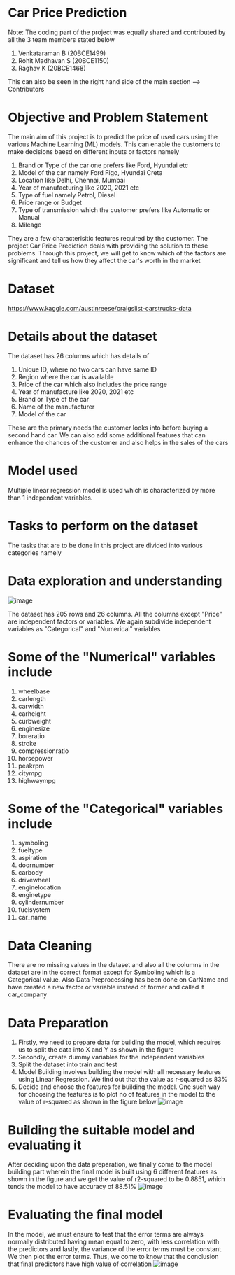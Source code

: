 # Car Price Prediction

Note: The coding part of the project was equally shared and contributed by all the 3 team members stated below
1. Venkataraman B (20BCE1499)
2. Rohit Madhavan S (20BCE1150)
3. Raghav K (20BCE1468)

This can also be seen in the right hand side of the main section --> Contributors

# Objective and Problem Statement
The main aim of this project is to predict the price of used cars using the various Machine Learning (ML) models. This can enable the customers to make decisions baesd on different inputs or factors namely

1. Brand or Type of the car one prefers like Ford, Hyundai etc
2. Model of the car namely Ford Figo, Hyundai Creta
3. Location like Delhi, Chennai, Mumbai
4. Year of manufacturing like 2020, 2021 etc
5. Type of fuel namely Petrol, Diesel
6. Price range or Budget
7. Type of transmission which the customer prefers like Automatic or Manual
8. Mileage

They are a few characterisitic features required by the customer. The project Car Price Prediction deals with providing the solution to these problems. Through this project, we will get to know which of the factors are significant and tell us how they affect the car's worth in the market

# Dataset
https://www.kaggle.com/austinreese/craigslist-carstrucks-data

# Details about the dataset
The dataset has 26 columns which has details of

 1. Unique ID, where no two cars can have same ID
 2. Region where the car is available
 3. Price of the car which also includes the price range
 4. Year of manufacture like 2020, 2021 etc
 5. Brand or Type of the car
 6. Name of the manufacturer
 7. Model of the car

These are the primary needs the customer looks into before buying a second hand car. We can also add some additional features that can enhance the chances of the customer and also helps in the sales of the cars

# Model used
Multiple linear regression model is used which is characterized by more than 1 independent variables.

# Tasks to perform on the dataset
The tasks that are to be done in this project are divided into various categories namely

# Data exploration and understanding
![image](https://github.com/user-attachments/assets/69b62a34-1886-4e6d-a5c1-19da2f7da776)

The dataset has 205 rows and 26 columns. All the columns except "Price" are independent factors or variables. We again subdivide independent variables as "Categorical" and "Numerical" variables

# Some of the "Numerical" variables include
1. wheelbase
2. carlength
3. carwidth
4. carheight
5. curbweight
6. enginesize
7. boreratio
8. stroke
9. compressionratio
10. horsepower
11. peakrpm
12. citympg
13. highwaympg

# Some of the "Categorical" variables include
1. symboling
2. fueltype
3. aspiration
4. doornumber
5. carbody
6. drivewheel
7. enginelocation
8. enginetype
9. cylindernumber
10. fuelsystem
11. car_name

# Data Cleaning
There are no missing values in the dataset and also all the columns in the dataset are in the correct format except for Symboling which is a Categorical value. Also Data Preprocessing has been done on CarName and have created a new factor or variable instead of former and called it car_company

# Data Preparation
1. Firstly, we need to prepare data for building the model, which requires us to split the data into X and Y as shown in the figure
2. Secondly, create dummy variables for the independent variables
3. Split the dataset into train and test
4. Model Building involves building the model with all necessary features using Linear Regression. We find out that the value as r-squared as 83%
5. Decide and choose the features for building the model. One such way for choosing the features is to plot no of features in the model to the value of r-squared as shown in the figure below
   ![image](https://github.com/user-attachments/assets/4e014d08-34f1-4b2f-a4cd-9e05c36fab17)


# Building the suitable model and evaluating it
After deciding upon the data preparation, we finally come to the model building part wherein the final model is built using 6 different features as shown in the figure and we get the value of r2-squared to be 0.8851, which tends the model to have accuracy of 88.51%
![image](https://github.com/user-attachments/assets/0908f261-5fba-4442-a93f-eea60b450a2c)

# Evaluating the final model
In the model, we must ensure to test that the error terms are always normally distributed having mean equal to zero, with less correlation with the predictors and lastly, the variance of the error terms must be constant. We then plot the error terms. Thus, we come to know that the conclusion that final predictors have high value of correlation
![image](https://github.com/user-attachments/assets/c9adfe74-dfd5-4c3f-bae4-833cbadf2399)











